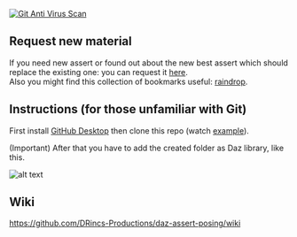 [![Git Anti Virus Scan](https://github.com/DRincs-Productions/daz-assert-character-tool/actions/workflows/antivirus.yml/badge.svg)](https://github.com/DRincs-Productions/daz-assert-character-tool/actions/workflows/antivirus.yml)

## Request new material
If you need new assert or found out about the new best assert which should replace the existing one: you can request it [here](https://github.com/DRincs-Productions/daz-assert-posing/issues/new/choose).   
Also you might find this collection of bookmarks useful: [raindrop](https://raindrop.io/drincs/pose-24692149). 

## Instructions (for those unfamiliar with Git)

First install [GitHub Desktop](https://desktop.github.com/) then clone this repo (watch [example](https://docs.github.com/en/desktop/contributing-and-collaborating-using-github-desktop/adding-and-cloning-repositories/cloning-a-repository-from-github-to-github-desktop)).


(Important) After that you have to add the created folder as Daz library, like this.

![alt text](https://github.com/DonRP/BBS-3D/blob/master/images/2021-06-052.webp "Daz")

## Wiki
https://github.com/DRincs-Productions/daz-assert-posing/wiki
